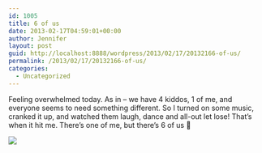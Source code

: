```yaml
---
id: 1005
title: 6 of us
date: 2013-02-17T04:59:01+00:00
author: Jennifer
layout: post
guid: http://localhost:8888/wordpress/2013/02/17/20132166-of-us/
permalink: /2013/02/17/20132166-of-us/
categories:
  - Uncategorized
---
```

Feeling overwhelmed today. As in &#8211; we have 4 kiddos, 1 of me, and everyone seems to need something different. So I turned on some music, cranked it up, and watched them laugh, dance and all-out let lose! That&#8217;s when it hit me. There&#8217;s one of me, but there&#8217;s 6 of us 🙂<br style="color: rgb(0, 0, 0); font-family: Helvetica; font-size: medium; letter-spacing: normal; line-height: normal; " />

![](http://static1.squarespace.com/static/50db6bb3e4b015296cd43789/50dfa5b1e4b0dc6320e0b5ea/51214f7de4b02be7eddc9d84/1363551052038/iphone-%28null%29-0.jpg)